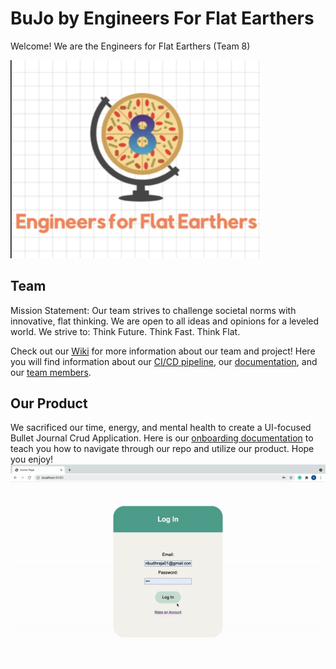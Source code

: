 # BuJo by Engineers For Flat Earthers 
Welcome! We are the Engineers for Flat Earthers (Team 8)

<img src="images/flat.png" alt="drawing" width="400"/>

## Team 
Mission Statement: Our team strives to challenge societal norms with innovative, flat thinking. We are open to all ideas and opinions for a leveled world. We strive to: Think Future. Think Fast. Think Flat.

Check out our [Wiki](https://github.com/cse110-sp21-group8/cse110-sp21-group8/wiki) for more information about our team and project! Here you will find information about our [CI/CD pipeline](https://github.com/cse110-sp21-group8/cse110-sp21-group8/wiki/CI-CD), our [documentation](https://github.com/cse110-sp21-group8/cse110-sp21-group8/wiki/JSDocs), and our [team members](https://github.com/cse110-sp21-group8/cse110-sp21-group8/wiki/Team-Page).

## Our Product 
We sacrificed our time, energy, and mental health to create a UI-focused Bullet Journal Crud Application. Here is our [onboarding documentation](/onboarding.md) to teach you how to navigate through our repo and utilize our product. Hope you enjoy!
![image](images/introduction.gif)

